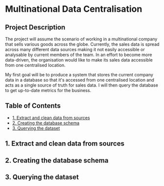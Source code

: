 # Multinational Data Centralisation

## Project Description

The project will assume the scenario of working in a multinational company that sells various goods across the globe. Currently, the sales data is spread across many different data sources making it not easily accessible or analysable by current members of the team. In an effort to become more data-driven, the organisation would like to make its sales data accessible from one centralised location. 

My first goal will be to produce a system that stores the current company data in a database so that it's accessed from one centralised location and acts as a single source of truth for sales data. I will then query the database to get up-to-date metrics for the business.

## Table of Contents
* [1. Extract and clean data from sources](#1-Extract-and-clean-data-from-sources)
* [2. Creating the database schema](#2-Creating-the-database-schema)
* [3. Querying the dataset](#3-Querying-the-dataset)

## 1. Extract and clean data from sources

## 2. Creating the database schema

## 3. Querying the dataset